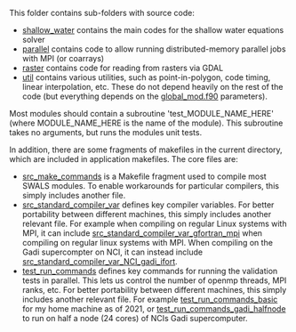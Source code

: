 This folder contains sub-folders with source code:

* [shallow_water](shallow_water) contains the main codes for the shallow water equations solver
* [parallel](parallel) contains code to allow running distributed-memory parallel jobs with MPI (or coarrays)
* [raster](raster) contains code for reading from rasters via GDAL
* [util](util) contains various utilities, such as point-in-polygon, code timing, linear interpolation, etc. These do not depend heavily on the rest of the code (but everything depends on the [global_mod.f90](shallow_water/global_mod.f90) parameters).

Most modules should contain a subroutine 'test_MODULE_NAME_HERE' (where MODULE_NAME_HERE is the name of the module). This subroutine takes no arguments, but runs the modules unit tests.

In addition, there are some fragments of makefiles in the current directory, which are included in application makefiles. The core files are:
* [src_make_commands](src_make_commands) is a Makefile fragment used to compile most SWALS modules. To enable workarounds for particular compilers, this simply includes another file.
* [src_standard_compiler_var](src_standard_compiler_var) defines key compiler variables. For better portability between different machines, this simply includes another relevant file. For example when compiling on regular Linux systems with MPI, it can include [src_standard_compiler_var_gfortran_mpi](src_standard_compiler_var_gfortran_mpi) when compiling on regular linux systems with MPI. When compiling on the Gadi supercompter on NCI, it can instead include [src_standard_compiler_var_NCI_gadi_ifort](src_standard_compiler_var_NCI_gadi_ifort).
* [test_run_commands](test_run_commands) defines key commands for running the validation tests in parallel. This lets us control the number of openmp threads, MPI ranks, etc. For better portability between different machines, this simply includes another relevant file. For example [test_run_commands_basic](test_run_commands_basic) for my home machine as of 2021, or [test_run_commands_gadi_halfnode](test_run_commands_gadi_halfnode) to run on half a node (24 cores) of NCIs Gadi supercomputer.

